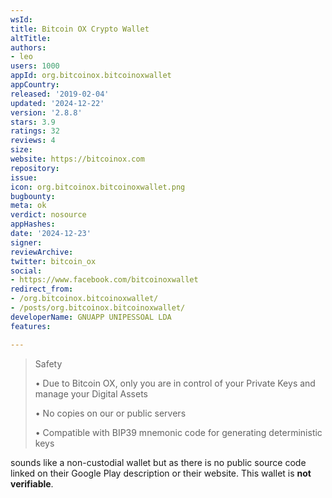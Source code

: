 ```yaml
---
wsId: 
title: Bitcoin OX Crypto Wallet
altTitle: 
authors:
- leo
users: 1000
appId: org.bitcoinox.bitcoinoxwallet
appCountry: 
released: '2019-02-04'
updated: '2024-12-22'
version: '2.8.8'
stars: 3.9
ratings: 32
reviews: 4
size: 
website: https://bitcoinox.com
repository: 
issue: 
icon: org.bitcoinox.bitcoinoxwallet.png
bugbounty: 
meta: ok
verdict: nosource
appHashes: 
date: '2024-12-23'
signer: 
reviewArchive: 
twitter: bitcoin_ox
social:
- https://www.facebook.com/bitcoinoxwallet
redirect_from:
- /org.bitcoinox.bitcoinoxwallet/
- /posts/org.bitcoinox.bitcoinoxwallet/
developerName: GNUAPP UNIPESSOAL LDA
features: 

---
```


> Safety
> 
> • Due to Bitcoin OX, only you are in control of your Private Keys and manage
>   your Digital Assets
> 
> • No copies on our or public servers
> 
> • Compatible with BIP39 mnemonic code for generating deterministic keys

sounds like a non-custodial wallet but as there is no public source code linked
on their Google Play description or their website. This wallet is **not verifiable**.
